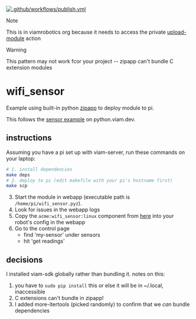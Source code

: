 [![.github/workflows/publish.yml](https://github.com/viamrobotics/zipapp-module/actions/workflows/publish.yml/badge.svg)](https://github.com/viamrobotics/zipapp-module/actions/workflows/publish.yml)

> [!NOTE]
> This is in viamrobotics org because it needs to access the private [upload-module](https://github.com/viamrobotics/upload-module) action

> [!WARNING]
> This pattern may not work fcor your project -- zipapp can't bundle C extension modules

# wifi_sensor

Example using built-in python [zipapp](https://docs.python.org/3.11/library/zipapp.html) to deploy module to pi.

This follows the [sensor example](https://python.viam.dev/examples/example.html#create-custom-modules) on python.viam.dev.

## instructions

Assuming you have a pi set up with viam-server, run these commands on your laptop:

```sh
# 1. install dependencies
make deps
# 2. deploy to pi (edit makefile with your pi's hostname first)
make scp
```

3. Start the module in webapp (executable path is `/home/pi/wifi_sensor.pyz`).
4. Look for issues in the webapp logs
5. Copy the `acme:wifi_sensor:linux` component from [here](https://python.viam.dev/examples/example.html#create-custom-modules) into your robot's config in the webapp
6. Go to the control page
	- find 'my-sensor' under sensors
	- hit 'get readings'

## decisions

I installed viam-sdk globally rather than bundling it. notes on this:

1. you have to `sudo pip install` this or else it will be in ~/.local, inaccessible
1. C extensions can't bundle in zipapp!
1. I added more-itertools (picked randomly) to confirm that we *can* bundle dependencies
